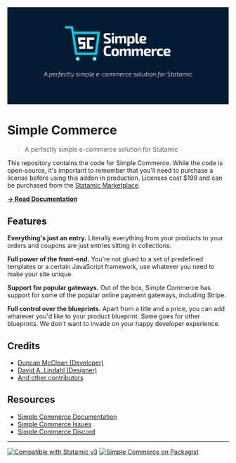 <img src="./banner.jpg">

# Simple Commerce
> A perfectly simple e-commerce solution for Statamic

This repository contains the code for Simple Commerce. While the code is open-source, it's important to remember that you'll need to purchase a license before using this addon in production. Licenses cost $199 and can be purchased from the [Statamic Marketplace](https://statamic.com/addons/double-three-digital/simple-commerce).

[**→ Read Documentation**](https://doublethree.digital/simple-commerce/about)

## Features

**Everything's just an entry.** Literally everything from your products to your orders and coupons are just entries sitting in collections.

**Full power of the front-end.** You're not glued to a set of predefined templates or a certain JavaScript framework, use whatever you need to make your site unique.

**Support for popular gateways.** Out of the box, Simple Commerce has support for some of the popular online payment gateways, including Stripe.

**Full control over the blueprints.** Apart from a title and a price, you can add whatever you'd like to your product blueprint. Same goes for other blueprints. We don't want to invade on your happy developer experience.

## Credits
* [Duncan McClean (Developer)](https://github.com/damcclean)
* [David A. Lindahl (Designer)](https://github.com/austriker27)
* [And other contributors](https://github.com/doublethreedigital/simple-commerce/graphs/contributors)

## Resources
* [Simple Commerce Documentation](https://doublethree.digital/simple-commerce/about)
* [Simple Commerce Issues](https://github.com/doublethreedigital/simple-commerce/issues)
* [Simple Commerce Discord](https://discord.gg/P3ACYf9)

---

<p>
<a href="https://statamic.com"><img src="https://img.shields.io/badge/Statamic-3.0+-FF269E?style=for-the-badge" alt="Compatible with Statamic v3"></a>
<a href="https://packagist.org/packages/doublethreedigital/simple-commerce/stats"><img src="https://img.shields.io/packagist/v/doublethreedigital/simple-commerce?style=for-the-badge" alt="Simple Commerce on Packagist"></a>
</p>

